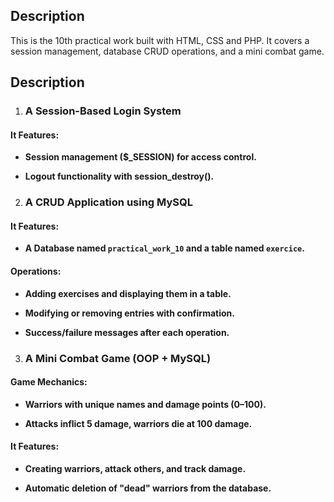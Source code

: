 ## Description

This is the 10th practical work built with HTML, CSS and PHP. It covers a session management, database CRUD operations, and a mini combat game.

## Description

1. ### A Session-Based Login System

#### It Features:

- **Session management ($_SESSION) for access control.**

- **Logout functionality with session_destroy().**

2. ### A CRUD Application using MySQL

#### It Features:

- **A Database named `practical_work_10` and a table named `exercice`.**

#### Operations:

- **Adding exercises and displaying them in a table.**

- **Modifying or removing entries with confirmation.**

- **Success/failure messages after each operation.**

3. ### A Mini Combat Game (OOP + MySQL)

#### Game Mechanics:

- **Warriors with unique names and damage points (0–100).**

- **Attacks inflict 5 damage, warriors die at 100 damage.**

#### It Features:

- **Creating warriors, attack others, and track damage.**

- **Automatic deletion of "dead" warriors from the database.**